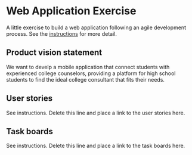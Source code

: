 # Web Application Exercise

A little exercise to build a web application following an agile development process. See the [instructions](instructions.md) for more detail.

## Product vision statement

We want to develp a mobile application that connect students with experienced college counselors, providing a platform for high school students to find the ideal college consultant that fits their needs.

## User stories

See instructions. Delete this line and place a link to the user stories here.

## Task boards

See instructions. Delete this line and place a link to the task boards here.
